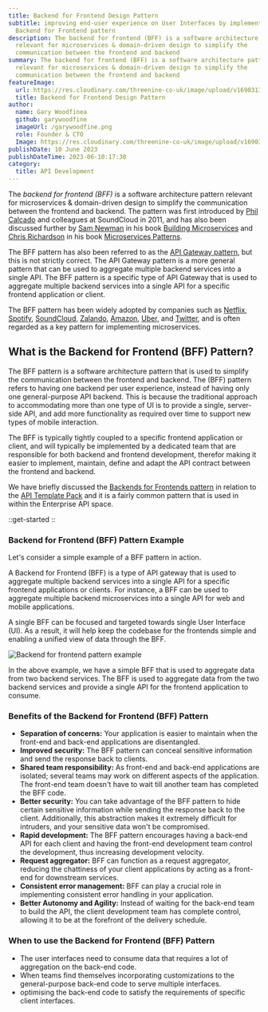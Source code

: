 ```yaml
---
title: Backend for Frontend Design Pattern
subtitle: improving end-user experience on User Interfaces by implementing the
  Backend for Frontend pattern
description: The backend for frontend (BFF) is a software architecture pattern
  relevant for microservices & domain-driven design to simplify the
  communication between the frontend and backend
summary: The backend for frontend (BFF) is a software architecture pattern
  relevant for microservices & domain-driven design to simplify the
  communication between the frontend and backend
featureImage:
  url: https://res.cloudinary.com/threenine-co-uk/image/upload/v1690313879/back-end-for-front-end_bl2ks3.png
  title: Backend for Frontend Design Pattern
author:
  name: Gary Woodfinea
  github: garywoodfine
  imageUrl: /garywoodfine.png
  role: Founder & CTO
  Image: https://res.cloudinary.com/threenine-co-uk/image/upload/v1690315793/garywoodfine_tlccjw.png
publishDate: 10 June 2023
publishDateTime: 2023-06-10:17:30
category:
  title: API Development
---
```


The _backend for frontend (BFF)_ is a software architecture pattern relevant for microservices & domain-driven design to 
simplify the communication between the frontend and backend. The pattern was first introduced by [Phil Calcado](https://philcalcado.com/about/)
and colleagues at SoundCloud in 2011, and has also been discussed further by [Sam Newman](https://samnewman.io/) in his book
[Building Microservices](https://amzn.to/3D8bFGc) and [Chris Richardson](https://microservices.io/about.html) in his book [Microservices Patterns](https://amzn.to/3JSLZ42).

The BFF pattern has also been referred to as the [API Gateway pattern](https://threenine.blog/posts/api-gateway-pattern), but this is not strictly correct. The API Gateway
pattern is a more general pattern that can be used to aggregate multiple backend services into a single API. The BFF pattern
is a specific type of API Gateway that is used to aggregate multiple backend services into a single API for a specific frontend
application or client. 

The BFF pattern has been widely adopted by companies such as [Netflix](https://netflix.com), [Spotify](https://spotify.com),
[SoundCloud](https://soundcloud.com), [Zalando](https://zalando.com), [Amazon](https://amazon.com), [Uber](https://uber.com),
and [Twitter](https://twitter.com), and is often regarded as a key pattern for implementing microservices.

## What is the Backend for Frontend (BFF) Pattern?

The BFF pattern is a software architecture pattern that is used to simplify the communication between the frontend and backend.
The (BFF) pattern refers to having one backend per user experience, instead of having only one general-purpose API backend. This
is because the traditional approach to accommodating more than one type of UI is to provide a single, server-side API, 
and add more functionality as required over time to support new types of mobile interaction. 

The BFF is typically tightly coupled to a specific frontend application or client, and will typically be implemented by a
dedicated team that are responsible for both backend and frontend development, therefor making it easier to implement, maintain,
define and adapt the API contract between the frontend and backend.

We have briefly discussed the [Backends for Frontends pattern](https://www.apitemplatepack.com/docs/introduction/backends-for-frontends-pattern/) 
in relation to the [API Template Pack](https://www.apitemplatepack.com/) and it is a fairly common pattern that is used in
within the Enterprise API space.

::get-started
::

### Backend for Frontend (BFF) Pattern Example

Let's consider a simple example of a BFF pattern in action. 

A Backend for Frontend (BFF) is a type of API gateway that is used to aggregate multiple backend services into a single 
API for a specific frontend applications or clients. For instance, a BFF can be used to aggregate multiple backend microservices
into a single API for web and mobile applications.

A single BFF can be focused and targeted towards  single User Interface (UI). As a result, it will help keep the codebase
for the frontends simple and enabling a unified view of data through the BFF.

![Backend for frontend pattern example](/images/bff-pattern-example.png)

In the above example, we have a simple BFF that is used to aggregate data from two backend services. The BFF is used to
aggregate data from the two backend services and provide a single API for the frontend application to consume.  


### Benefits of the Backend for Frontend (BFF) Pattern

* **Separation of concerns:** Your application is easier to maintain when the front-end and back-end applications are disentangled.
* **Improved security:** The BFF pattern can conceal sensitive information and send the response back to clients.
* **Shared team responsibility:** As front-end and back-end applications are isolated; several teams may work on different aspects of the application. The front-end team doesn't have to wait till another team has completed the BFF code.
* **Better security:** You can take advantage of the BFF pattern to hide certain sensitive information while sending the response back to the client. Additionally, this abstraction makes it extremely difficult for intruders, and your sensitive data won't be compromised.
* **Rapid development:** The BFF pattern encourages having a back-end API for each client and having the front-end development team control the development, thus increasing development velocity.
* **Request aggregator:** BFF can function as a request aggregator, reducing the chattiness of your client applications by acting as a front-end for downstream services.
* **Consistent error management:** BFF can play a crucial role in implementing consistent error handling in your application.
* **Better Autonomy and Agility:** Instead of waiting for the back-end team to build the API, the client development team has complete control, allowing it to be at the forefront of the delivery schedule.


### When to use the Backend for Frontend (BFF) Pattern

* The user interfaces need to consume data that requires a lot of aggregation on the back-end code.
* When teams find themselves incorporating customizations to the general-purpose back-end code to serve multiple interfaces.
* optimising the back-end code to satisfy the requirements of specific client interfaces.
